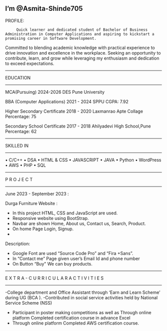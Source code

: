  I’m @Asmita-Shinde705
---------------------------

  PROFILE:
 
         Quick learner and dedicated student of Bachelor of Business Administration in Computer Applications and aspiring to kickstart a promising career in Software Development.
Committed to blending academic knowledge with practical experience to drive innovation and excellence in the workplace. Seeking an opportunity to contribute, learn, 
and grow while leveraging my enthusiasm and dedication to exceed expectations. 

 ---------------------------
 EDUCATION 
 ____________________________
 
MCA(Pursuing)
2024-2026 
DES Pune University  
 
BBA (Computer Applications) 
2021 - 2024 
SPPU
CGPA: 7.92 

Higher Secondary Certificate 
2018 - 2020 
Laxmanrao Apte Collage
Percentage: 75 

Secondary School Certificate 
2017 - 2018 
Ahilyadevi 	High 	School,Pune 
Percentage: 62 

__________________
SKILLED IN
__________________
•	C/C++ 
•	DSA 
•	HTML & CSS 
•	JAVASCRIPT 
•	JAVA 
•	Python
•	WordPress 
•	AWS
•	PHP
•	SQL


_________________
P R O J E C T 
________________

June 2023 - September 2023 :

  Durga Furniture Website :
  
-	In this project HTML, CSS and JavaScript are used. 
-	Responsive 	website using BootStrap. 
-	Navbar are shown Home, About us, Contact us, Search, Product. 
-	On home Page Login, Signup.
-	
Description:
 
-	Google Font are used “Source Code Pro” and “Fira +Sans”. 
-	In “Contact me” Page given user’s Email Id and phone number 
-	On Button “Buy" We can buy products.



  ___________________________________________________
E X T R A - C U R R I C U L A R A C T I V I T I E S 
_____________________________________________________

-College department and Office Assistant through ‘Earn and Learn Scheme’ during UG (BCA ). 
-Contributed in social service activities held by National Service Scheme (NSS) 
- Participant in poster making competitions as well as Through online platform Completed certification course in advance Excel
- Through online platform Completed AWS certification course.
  










<!---
Asmita-Shinde705/Asmita-Shinde705 is a ✨ special ✨ repository because its `README.md` (this file) appears on your GitHub profile.
You can click the Preview link to take a look at your changes.
--->
